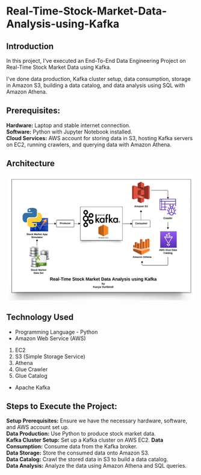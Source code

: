 # Real-Time-Stock-Market-Data-Analysis-using-Kafka

## Introduction 
In this project, I've executed an End-To-End Data Engineering Project on Real-Time Stock Market Data using Kafka.

I've done data production, Kafka cluster setup, data consumption, storage in Amazon S3, building a data catalog, and data analysis using SQL with Amazon Athena.

## Prerequisites:
**Hardware:** Laptop and stable internet connection.  
**Software:** Python with Jupyter Notebook installed.  
**Cloud Services:** AWS account for storing data in S3, hosting Kafka servers on EC2, running crawlers, and querying data with Amazon Athena.

## Architecture 
<img src="Architecture_Kafka_Stock_Market_Project.png">

## Technology Used
- Programming Language - Python
- Amazon Web Service (AWS)
1. EC2
2. S3 (Simple Storage Service)
3. Athena
4. Glue Crawler
5. Glue Catalog
- Apache Kafka

## Steps to Execute the Project:
**Setup Prerequisites:** Ensure we have the necessary hardware, software, and AWS account set up.  
**Data Production:** Use Python to produce stock market data.  
**Kafka Cluster Setup:** Set up a Kafka cluster on AWS EC2. 
**Data Consumption:** Consume data from the Kafka broker.  
**Data Storage:** Store the consumed data onto Amazon S3.  
**Data Catalog:** Crawl the stored data in S3 to build a data catalog.  
**Data Analysis:** Analyze the data using Amazon Athena and SQL queries.  

